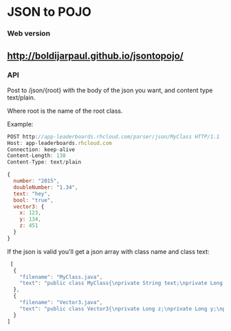 # JSON to POJO 

### Web version

## http://boldijarpaul.github.io/jsontopojo/


### API

 Post to /json/{root} with the body of the json you want, and content type text/plain.
 
 
 Where root is the name of the root class.
 
 
Example: 

```javascript
POST http://app-leaderboards.rhcloud.com/parser/json/MyClass HTTP/1.1
Host: app-leaderboards.rhcloud.com
Connection: keep-alive
Content-Length: 138
Content-Type: text/plain

{
  number: "2015",
  doubleNumber: "1.34",
  text: "hey",
  bool: "true",
  vector3: {
    x: 123,
    y: 134,
    z: 451
  }
}
```

If the json is valid you'll get a json array with class name and class text:

```javascript
 [
  {
    "filename": "MyClass.java",
    "text": "public class MyClass{\nprivate String text;\nprivate Long number;\nprivate Boolean bool;\nprivate Double doubleNumber;\nprivate Vector3 vector3;\n\npublic String getText() {\nreturn text;\n}\npublic void setText(String text){\nthis.text=text;\n}\npublic Long getNumber() {\nreturn number;\n}\npublic void setNumber(Long number){\nthis.number=number;\n}\npublic Boolean getBool() {\nreturn bool;\n}\npublic void setBool(Boolean bool){\nthis.bool=bool;\n}\npublic Double getDoubleNumber() {\nreturn doubleNumber;\n}\npublic void setDoubleNumber(Double doubleNumber){\nthis.doubleNumber=doubleNumber;\n}\npublic Vector3 getVector3() {\nreturn vector3;\n}\npublic void setVector3(Vector3 vector3){\nthis.vector3=vector3;\n}\n}"
  },
  {
    "filename": "Vector3.java",
    "text": "public class Vector3{\nprivate Long z;\nprivate Long y;\nprivate Long x;\n\npublic Long getZ() {\nreturn z;\n}\npublic void setZ(Long z){\nthis.z=z;\n}\npublic Long getY() {\nreturn y;\n}\npublic void setY(Long y){\nthis.y=y;\n}\npublic Long getX() {\nreturn x;\n}\npublic void setX(Long x){\nthis.x=x;\n}\n}"
  }
]
```

